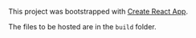 This project was bootstrapped with [Create React App](https://github.com/facebook/create-react-app).

The files to be hosted are in the `build` folder.